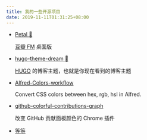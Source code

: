 ```yaml
---
title: 我的一些开源项目
date: 2019-11-11T01:31:25+08:00
---
```


- [Petal :hibiscus:](https://github.com/ilime/Petal)

  [豆瓣 FM](https://douban.fm/) 桌面版

- [hugo-theme-dream :seedling:](https://github.com/g1eny0ung/hugo-theme-dream)

  [HUGO](https://gohugo.io) 的博客主题，也就是你现在看到的博客主题

- [Alfred-Colors-workflow](https://github.com/g1eny0ung/Alfred-Colors-workflow)

  Convert CSS colors between hex, rgb, hsl in Alfred.

- [github-colorful-contributions-graph](https://github.com/g1eny0ung/github-colorful-contributions-graph)

  改变 GitHub 贡献面板颜色的 Chrome 插件

- [等等](https://github.com/g1eny0ung)
